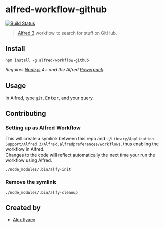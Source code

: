 alfred-workflow-github
=======================

[![Build Status](https://travis-ci.org/alexilyaev/alfred-workflow-github.svg?branch=master)](https://travis-ci.org/alexilyaev/alfred-workflow-github)

> [Alfred 3](https://www.alfredapp.com/) workflow to search for stuff on GitHub.

Install
--------

```
npm install -g alfred-workflow-github
```

*Requires [Node.js](https://nodejs.org) 4+ and the Alfred [Powerpack](https://www.alfredapp.com/powerpack/).*

Usage
------

In Alfred, type `git`, <kbd>Enter</kbd>, and your query.

Contributing
-------------

### Setting up as Alfred Workflow

This will create a symlink between this repo and `~/Library/Application Support/Alfred 3/Alfred.alfredpreferences/workflows`, thus enabling the workflow in Alfred.  
Changes to the code will reflect automatically the next time your run the workflow using Alfred.

```
./node_modules/.bin/alfy-init
```

### Remove the symlink

```
./node_modules/.bin/alfy-cleanup
```

Created by
-----------

- [Alex Ilyaev](https://github.com/alexilyaev)
